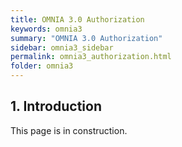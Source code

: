 ```yaml
---
title: OMNIA 3.0 Authorization
keywords: omnia3
summary: "OMNIA 3.0 Authorization"
sidebar: omnia3_sidebar
permalink: omnia3_authorization.html
folder: omnia3
---
```



## 1. Introduction

This page is in construction.
